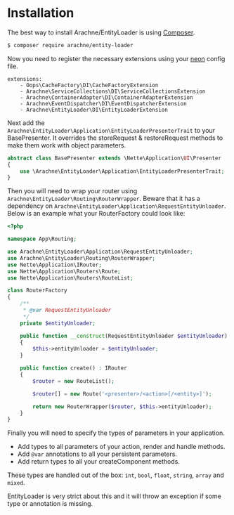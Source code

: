 Installation
====

The best way to install Arachne/EntityLoader is using [Composer](http://getcomposer.org/).

```sh
$ composer require arachne/entity-loader
```

Now you need to register the necessary extensions using your [neon](http://ne-on.org/) config file.

```
extensions:
    - Oops\CacheFactory\DI\CacheFactoryExtension
    - Arachne\ServiceCollections\DI\ServiceCollectionsExtension
    - Arachne\ContainerAdapter\DI\ContainerAdapterExtension
    - Arachne\EventDispatcher\DI\EventDispatcherExtension
    - Arachne\EntityLoader\DI\EntityLoaderExtension
```

Next add the `Arachne\EntityLoader\Application\EntityLoaderPresenterTrait` to your BasePresenter. It overrides the storeRequest & restoreRequest methods to make them work with object parameters.

```php
abstract class BasePresenter extends \Nette\Application\UI\Presenter
{
    use \Arachne\EntityLoader\Application\EntityLoaderPresenterTrait;
}
```

Then you will need to wrap your router using `Arachne\EntityLoader\Routing\RouterWrapper`. Beware that it has a dependency on `Arachne\EntityLoader\Application\RequestEntityUnloader`. Below is an example what your RouterFactory could look like:

```php
<?php

namespace App\Routing;

use Arachne\EntityLoader\Application\RequestEntityUnloader;
use Arachne\EntityLoader\Routing\RouterWrapper;
use Nette\Application\IRouter;
use Nette\Application\Routers\Route;
use Nette\Application\Routers\RouteList;

class RouterFactory
{
    /**
     * @var RequestEntityUnloader
     */
    private $entityUnloader;

    public function __construct(RequestEntityUnloader $entityUnloader)
    {
        $this->entityUnloader = $entityUnloader;
    }

    public function create() : IRouter
    {
        $router = new RouteList();

        $router[] = new Route('<presenter>/<action>[/<entity>]');

        return new RouterWrapper($router, $this->entityUnloader);
    }
}
```

Finally you will need to specify the types of parameters in your application.

- Add types to all parameters of your action, render and handle methods.
- Add `@var` annotations to all your persistent parameters.
- Add return types to all your createComponent methods.

These types are handled out of the box: `int`, `bool`, `float`, `string`, `array` and `mixed`.

EntityLoader is very strict about this and it will throw an exception if some type or annotation is missing.
